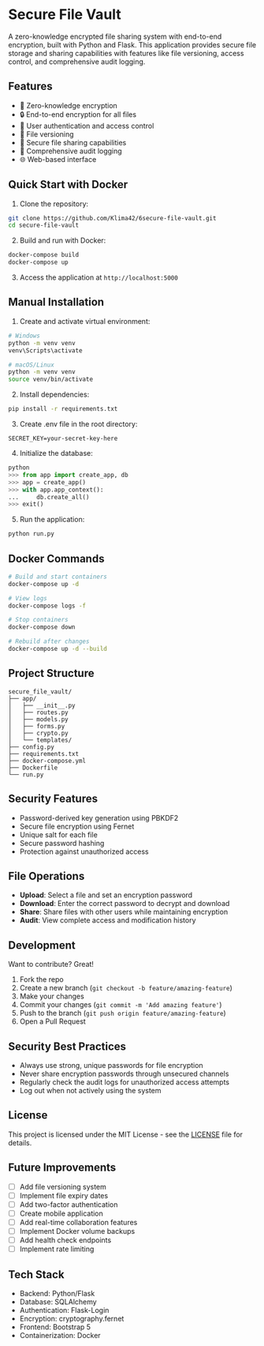 # Secure File Vault

A zero-knowledge encrypted file sharing system with end-to-end encryption, built with Python and Flask. This application provides secure file storage and sharing capabilities with features like file versioning, access control, and comprehensive audit logging.

## Features

- 🔐 Zero-knowledge encryption
- 🔒 End-to-end encryption for all files
- 👥 User authentication and access control
- 📂 File versioning
- 🔄 Secure file sharing capabilities
- 📝 Comprehensive audit logging
- 🌐 Web-based interface

## Quick Start with Docker

1. Clone the repository:
```bash
git clone https://github.com/Klima42/6secure-file-vault.git
cd secure-file-vault
```

2. Build and run with Docker:
```bash
docker-compose build
docker-compose up
```

3. Access the application at `http://localhost:5000`

## Manual Installation

1. Create and activate virtual environment:
```bash
# Windows
python -m venv venv
venv\Scripts\activate

# macOS/Linux
python -m venv venv
source venv/bin/activate
```

2. Install dependencies:
```bash
pip install -r requirements.txt
```

3. Create .env file in the root directory:
```
SECRET_KEY=your-secret-key-here
```

4. Initialize the database:
```python
python
>>> from app import create_app, db
>>> app = create_app()
>>> with app.app_context():
...     db.create_all()
>>> exit()
```

5. Run the application:
```bash
python run.py
```

## Docker Commands

```bash
# Build and start containers
docker-compose up -d

# View logs
docker-compose logs -f

# Stop containers
docker-compose down

# Rebuild after changes
docker-compose up -d --build
```

## Project Structure

```
secure_file_vault/
├── app/
│   ├── __init__.py
│   ├── routes.py
│   ├── models.py
│   ├── forms.py
│   ├── crypto.py
│   └── templates/
├── config.py
├── requirements.txt
├── docker-compose.yml
├── Dockerfile
└── run.py
```

## Security Features

- Password-derived key generation using PBKDF2
- Secure file encryption using Fernet
- Unique salt for each file
- Secure password hashing
- Protection against unauthorized access

## File Operations

- **Upload**: Select a file and set an encryption password
- **Download**: Enter the correct password to decrypt and download
- **Share**: Share files with other users while maintaining encryption
- **Audit**: View complete access and modification history

## Development

Want to contribute? Great!

1. Fork the repo
2. Create a new branch (`git checkout -b feature/amazing-feature`)
3. Make your changes
4. Commit your changes (`git commit -m 'Add amazing feature'`)
5. Push to the branch (`git push origin feature/amazing-feature`)
6. Open a Pull Request

## Security Best Practices

- Always use strong, unique passwords for file encryption
- Never share encryption passwords through unsecured channels
- Regularly check the audit logs for unauthorized access attempts
- Log out when not actively using the system

## License

This project is licensed under the MIT License - see the [LICENSE](LICENSE) file for details.

## Future Improvements

- [ ] Add file versioning system
- [ ] Implement file expiry dates
- [ ] Add two-factor authentication
- [ ] Create mobile application
- [ ] Add real-time collaboration features
- [ ] Implement Docker volume backups
- [ ] Add health check endpoints
- [ ] Implement rate limiting

## Tech Stack

- Backend: Python/Flask
- Database: SQLAlchemy
- Authentication: Flask-Login
- Encryption: cryptography.fernet
- Frontend: Bootstrap 5
- Containerization: Docker
